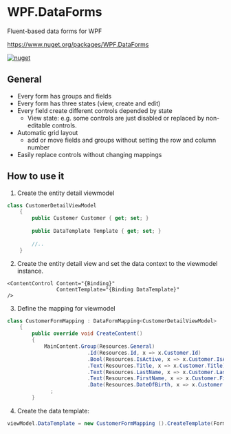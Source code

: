 # WPF.DataForms
Fluent-based data forms for WPF

https://www.nuget.org/packages/WPF.DataForms

[![nuget](https://img.shields.io/nuget/v/WPF.DataForms.svg)](https://www.nuget.org/packages/WPF.DataForms)

## General ##

- Every form has groups and fields
- Every form has three states (view, create and edit)
- Every field create different controls depended by state
  - View state: e.g. some controls are just disabled or replaced by non-editable controls.
- Automatic grid layout
  - add or move fields and groups without setting the row and column number
- Easily replace controls without changing mappings

## How to use it ##


1. Create the entity detail viewmodel

```CS
class CustomerDetailViewModel
    {
        public Customer Customer { get; set; }
        
        public DataTemplate Template { get; set; }
        
        //..
    }
```

2. Create the entity detail view and set the data context to the viewmodel instance.

```XAML
<ContentControl Content="{Binding}"
                ContentTemplate="{Binding DataTemplate}"
/>
```

3. Define the mapping for viewmodel

```CS
class CustomerFormMapping : DataFormMapping<CustomerDetailViewModel>
    {
        public override void CreateContent()
        {
            MainContent.Group(Resources.General)
                          .Id(Resources.Id, x => x.Customer.Id)
                          .Bool(Resources.IsActive, x => x.Customer.IsActive)
                          .Text(Resources.Title, x => x.Customer.Title)
                          .Text(Resources.LastName, x => x.Customer.Lastname)
                          .Text(Resources.FirstName, x => x.Customer.Firstname)
                          .Date(Resources.DateOfBirth, x => x.Customer.DOB)
              ;
        }
```

4. Create the data template:

```CS
viewModel.DataTemplate = new CustomerFormMapping ().CreateTemplate(FormState.View);
```
